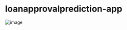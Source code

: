 # loanapprovalprediction-app
![image](https://user-images.githubusercontent.com/22926025/160282924-486c29dc-a9a3-4bdf-82a9-040ff3c833fb.png)
